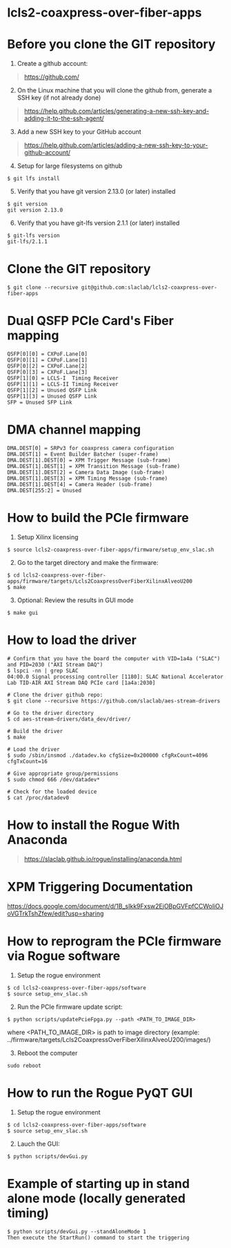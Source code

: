 # lcls2-coaxpress-over-fiber-apps

<!--- ######################################################## -->

# Before you clone the GIT repository

1) Create a github account:
> https://github.com/

2) On the Linux machine that you will clone the github from, generate a SSH key (if not already done)
> https://help.github.com/articles/generating-a-new-ssh-key-and-adding-it-to-the-ssh-agent/

3) Add a new SSH key to your GitHub account
> https://help.github.com/articles/adding-a-new-ssh-key-to-your-github-account/

4) Setup for large filesystems on github

```
$ git lfs install
```

5) Verify that you have git version 2.13.0 (or later) installed 

```
$ git version
git version 2.13.0
```

6) Verify that you have git-lfs version 2.1.1 (or later) installed 

```
$ git-lfs version
git-lfs/2.1.1
```

# Clone the GIT repository

```
$ git clone --recursive git@github.com:slaclab/lcls2-coaxpress-over-fiber-apps
```

<!--- ######################################################## -->

# Dual QSFP PCIe Card's Fiber mapping

```
QSFP[0][0] = CXPoF.Lane[0]
QSFP[0][1] = CXPoF.Lane[1]
QSFP[0][2] = CXPoF.Lane[2]
QSFP[0][3] = CXPoF.Lane[3]
QSFP[1][0] = LCLS-I  Timing Receiver
QSFP[1][1] = LCLS-II Timing Receiver
QSFP[1][2] = Unused QSFP Link
QSFP[1][3] = Unused QSFP Link
SFP = Unused SFP Link
```

<!--- ######################################################## -->

# DMA channel mapping

```
DMA.DEST[0] = SRPv3 for coaxpress camera configuration
DMA.DEST[1] = Event Builder Batcher (super-frame)
DMA.DEST[1].DEST[0] = XPM Trigger Message (sub-frame)
DMA.DEST[1].DEST[1] = XPM Transition Message (sub-frame)
DMA.DEST[1].DEST[2] = Camera Data Image (sub-frame)
DMA.DEST[1].DEST[3] = XPM Timing Message (sub-frame)
DMA.DEST[1].DEST[4] = Camera Header (sub-frame)
DMA.DEST[255:2] = Unused
```

<!--- ######################################################## -->

# How to build the PCIe firmware

1) Setup Xilinx licensing
```
$ source lcls2-coaxpress-over-fiber-apps/firmware/setup_env_slac.sh
```

2) Go to the target directory and make the firmware:
```
$ cd lcls2-coaxpress-over-fiber-apps/firmware/targets/Lcls2CoaxpressOverFiberXilinxAlveoU200
$ make
```

3) Optional: Review the results in GUI mode
```
$ make gui
```

<!--- ######################################################## -->

# How to load the driver

```
# Confirm that you have the board the computer with VID=1a4a ("SLAC") and PID=2030 ("AXI Stream DAQ")
$ lspci -nn | grep SLAC
04:00.0 Signal processing controller [1180]: SLAC National Accelerator Lab TID-AIR AXI Stream DAQ PCIe card [1a4a:2030]

# Clone the driver github repo:
$ git clone --recursive https://github.com/slaclab/aes-stream-drivers

# Go to the driver directory
$ cd aes-stream-drivers/data_dev/driver/

# Build the driver
$ make

# Load the driver
$ sudo /sbin/insmod ./datadev.ko cfgSize=0x200000 cfgRxCount=4096 cfgTxCount=16

# Give appropriate group/permissions
$ sudo chmod 666 /dev/datadev*

# Check for the loaded device
$ cat /proc/datadev0

```

<!--- ######################################################## -->

# How to install the Rogue With Anaconda

> https://slaclab.github.io/rogue/installing/anaconda.html

<!--- ######################################################## -->

# XPM Triggering Documentation

https://docs.google.com/document/d/1B_sIkk9Fxsw2EjOBpGVFpfCCWoIiOJoVGTrkTshZfew/edit?usp=sharing

<!--- ######################################################## -->

# How to reprogram the PCIe firmware via Rogue software

1) Setup the rogue environment
```
$ cd lcls2-coaxpress-over-fiber-apps/software
$ source setup_env_slac.sh
```

2) Run the PCIe firmware update script:
```
$ python scripts/updatePcieFpga.py --path <PATH_TO_IMAGE_DIR>
```
where <PATH_TO_IMAGE_DIR> is path to image directory (example: ../firmware/targets/Lcls2CoaxpressOverFiberXilinxAlveoU200/images/)

3) Reboot the computer
```
sudo reboot
```

<!--- ######################################################## -->

# How to run the Rogue PyQT GUI

1) Setup the rogue environment
```
$ cd lcls2-coaxpress-over-fiber-apps/software
$ source setup_env_slac.sh
```

2) Lauch the GUI:
```
$ python scripts/devGui.py
```

# Example of starting up in stand alone mode (locally generated timing)
```
$ python scripts/devGui.py --standAloneMode 1
Then execute the StartRun() command to start the triggering
```

<!--- ######################################################## -->
